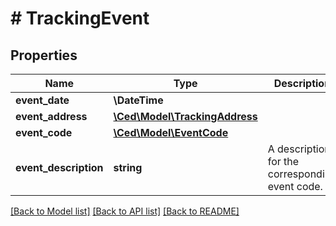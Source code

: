 # # TrackingEvent

## Properties

Name | Type | Description | Notes
------------ | ------------- | ------------- | -------------
**event_date** | **\DateTime** |  |
**event_address** | [**\Ced\Model\TrackingAddress**](TrackingAddress.md) |  |
**event_code** | [**\Ced\Model\EventCode**](EventCode.md) |  |
**event_description** | **string** | A description for the corresponding event code. |

[[Back to Model list]](../../README.md#models) [[Back to API list]](../../README.md#endpoints) [[Back to README]](../../README.md)
